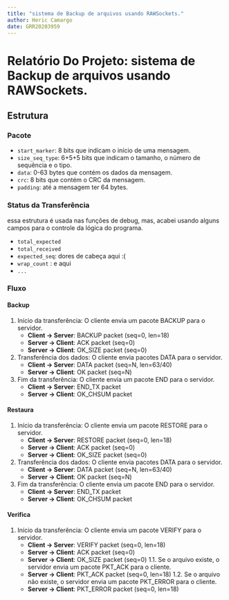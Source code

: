 ```yaml
---
title: "sistema de Backup de arquivos usando RAWSockets."
author: Heric Camargo 
date: GRR20203959
---
```

# Relatório Do Projeto: sistema de Backup de arquivos usando RAWSockets.
## Estrutura

### Pacote
- `start_marker`: 8 bits que indicam o início de uma mensagem.
- `size_seq_type`: 6+5+5 bits que indicam o tamanho, o número de sequência e o tipo.
- `data`: 0-63 bytes que contém os dados da mensagem.
- `crc`: 8 bits que contém o CRC da mensagem.
- `padding`: até a mensagem ter 64 bytes.

### Status da Transferência
essa estrutura é usada nas funções de debug, mas, acabei usando alguns campos para o controle da lógica do programa.
- `total_expected`
- `total_received`
- `expected_seq`: dores de cabeça aqui :(
- `wrap_count` : e aqui
- `...`

### Fluxo

#### Backup

1. Início da transferência: O cliente envia um pacote BACKUP para o servidor.
    - **Client -> Server**: BACKUP packet (seq=0, len=18)
    - **Server -> Client**: ACK packet (seq=0)
    - **Server -> Client**: OK_SIZE packet (seq=0)
2. Transferência dos dados: O cliente envia pacotes DATA para o servidor.
    - **Client -> Server**: DATA packet (seq=N, len=63/40)
    - **Server -> Client**: OK packet (seq=N)
3. Fim da transferência: O cliente envia um pacote END para o servidor.
    - **Client -> Server**: END_TX packet
    - **Server -> Client**: OK_CHSUM packet

#### Restaura

1. Início da transferência: O cliente envia um pacote RESTORE para o servidor.
    - **Client -> Server**: RESTORE packet (seq=0, len=18)
    - **Server -> Client**: ACK packet (seq=0)
    - **Server -> Client**: OK_SIZE packet (seq=0)
2. Transferência dos dados: O cliente envia pacotes DATA para o servidor.
    - **Client -> Server**: DATA packet (seq=N, len=63/40)
    - **Server -> Client**: OK packet (seq=N)
3. Fim da transferência: O cliente envia um pacote END para o servidor.
    - **Client -> Server**: END_TX packet
    - **Server -> Client**: OK_CHSUM packet

#### Verifica

1. Início da transferência: O cliente envia um pacote VERIFY para o servidor.
    - **Client -> Server**: VERIFY packet (seq=0, len=18)
    - **Server -> Client**: ACK packet (seq=0)
    - **Server -> Client**: OK_SIZE packet (seq=0)
1.1. Se o arquivo existe, o servidor envia um pacote PKT_ACK para o cliente.
    - **Server -> Client**: PKT_ACK packet (seq=0, len=18)
1.2. Se o arquivo não existe, o servidor envia um pacote PKT_ERROR para o cliente.
    - **Server -> Client**: PKT_ERROR packet (seq=0, len=18)